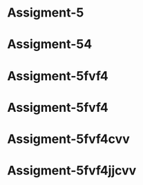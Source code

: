 # Assigment-5
# Assigment-54
# Assigment-5fvf4
# Assigment-5fvf4
# Assigment-5fvf4cvv
# Assigment-5fvf4jjcvv
